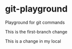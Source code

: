 # git-playground
Playground for git commands

This is the first-branch change 

This is a change in my local
